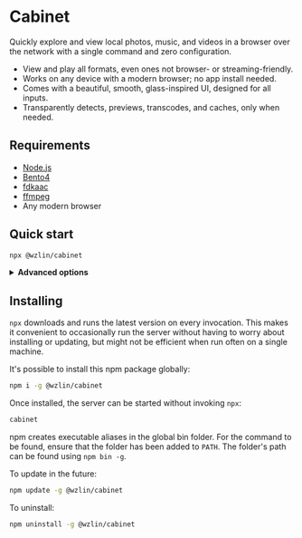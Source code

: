 # Cabinet

Quickly explore and view local photos, music, and videos in a browser over the network
with a single command and zero configuration.

- View and play all formats, even ones not browser- or streaming-friendly.
- Works on any device with a modern browser; no app install needed.
- Comes with a beautiful, smooth, glass-inspired UI, designed for all inputs.
- Transparently detects, previews, transcodes, and caches, only when needed.

## Requirements

- [Node.js](https://nodejs.org)
- [Bento4](https://www.bento4.com)
- [fdkaac](https://github.com/nu774/fdkaac)
- [ffmpeg](https://ffmpeg.org)
- Any modern browser

## Quick start

```bash
npx @wzlin/cabinet
```

<details>
<summary><strong>Advanced options</strong></summary>

|Name|Default|Description|
|---|---|---|
|`--library`|Current working directory.|Absolute path to the folder containing photos and videos (including in subdirectories).|
|`--port`|Random port assigned by OS.|Port to listen on.|
|`--sslkey`||Absolute path to HTTPS private key file in PEM format. Required for HTTPS.|
|`--sslcert`||Absolute path to HTTPS certificate file in PEM format. Required for HTTPS.|
|`--ssldh`||Absolute path to HTTPS Diffie-Hellman parameters file. Optional for HTTPS.|

</details>

## Installing

`npx` downloads and runs the latest version on every invocation. This makes it convenient to occasionally run the server without having to worry about installing or updating, but might not be efficient when run often on a single machine.

It's possible to install this npm package globally:

```bash
npm i -g @wzlin/cabinet
```

Once installed, the server can be started without invoking `npx`:

```bash
cabinet
```

npm creates executable aliases in the global bin folder. For the command to be found, ensure that the folder has been added to `PATH`. The folder's path can be found using `npm bin -g`.

To update in the future:

```bash
npm update -g @wzlin/cabinet
```

To uninstall:

```bash
npm uninstall -g @wzlin/cabinet
```
